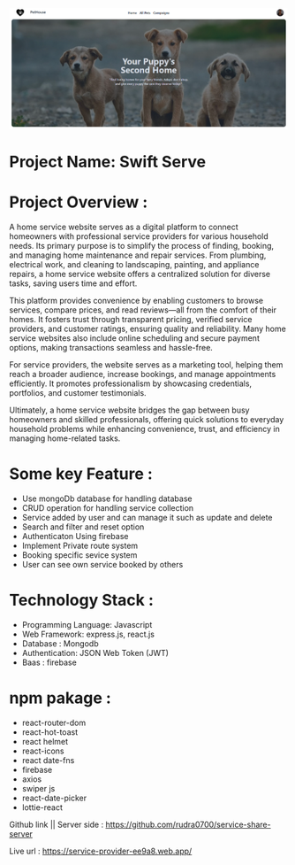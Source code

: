 ![image alt](https://github.com/rudra0700/pet-adoption-client/blob/d7fe0b64c5636f995083a41d62e162ff7301fe15/pethouseFront.PNG)
# Project Name: Swift Serve
# Project Overview :
A home service website serves as a digital platform to connect homeowners with professional service providers for various household needs. Its primary purpose is to simplify the process of finding, booking, and managing home maintenance and repair services. From plumbing, electrical work, and cleaning to landscaping, painting, and appliance repairs, a home service website offers a centralized solution for diverse tasks, saving users time and effort.

This platform provides convenience by enabling customers to browse services, compare prices, and read reviews—all from the comfort of their homes. It fosters trust through transparent pricing, verified service providers, and customer ratings, ensuring quality and reliability. Many home service websites also include online scheduling and secure payment options, making transactions seamless and hassle-free.

For service providers, the website serves as a marketing tool, helping them reach a broader audience, increase bookings, and manage appointments efficiently. It promotes professionalism by showcasing credentials, portfolios, and customer testimonials.

Ultimately, a home service website bridges the gap between busy homeowners and skilled professionals, offering quick solutions to everyday household problems while enhancing convenience, trust, and efficiency in managing home-related tasks.

# Some key Feature : 
- Use mongoDb database for handling  database
- CRUD operation for handling service collection
- Service added by user and can manage it such as update and delete
- Search and filter and reset option
- Authenticaton Using firebase
- Implement Private route system
- Booking specific sevice system
- User can see own service booked by others

# Technology Stack :
 - Programming Language: Javascript
 - Web Framework: express.js, react.js
 - Database : Mongodb
 - Authentication: JSON Web Token (JWT)
 - Baas : firebase

# npm  pakage : 
- react-router-dom
- react-hot-toast
- react helmet
- react-icons
- react date-fns
- firebase
- axios
- swiper js
- react-date-picker
- lottie-react

Github link || Server side : https://github.com/rudra0700/service-share-server

Live url : https://service-provider-ee9a8.web.app/
